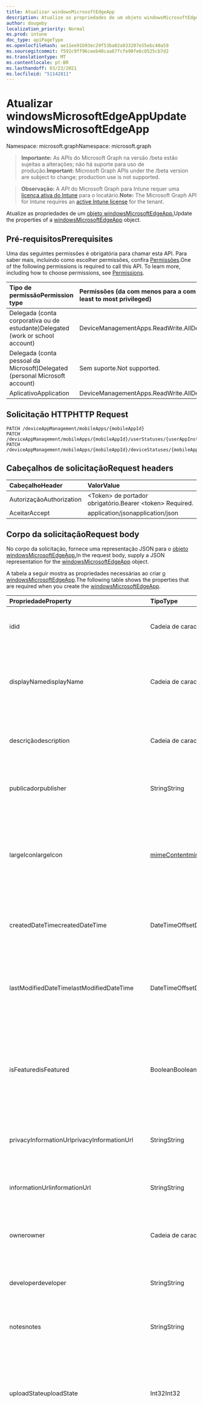 ```yaml
---
title: Atualizar windowsMicrosoftEdgeApp
description: Atualize as propriedades de um objeto windowsMicrosoftEdgeApp.
author: dougeby
localization_priority: Normal
ms.prod: intune
doc_type: apiPageType
ms.openlocfilehash: ae11ee91b93ec29f53ba02a933207e55ebc40a59
ms.sourcegitcommit: f592c9ff96ceeb40caa67fcfe90fe6c8525cb7d2
ms.translationtype: MT
ms.contentlocale: pt-BR
ms.lasthandoff: 03/23/2021
ms.locfileid: "51142811"
---
```

# <a name="update-windowsmicrosoftedgeapp"></a><span data-ttu-id="7f98a-103">Atualizar windowsMicrosoftEdgeApp</span><span class="sxs-lookup"><span data-stu-id="7f98a-103">Update windowsMicrosoftEdgeApp</span></span>

<span data-ttu-id="7f98a-104">Namespace: microsoft.graph</span><span class="sxs-lookup"><span data-stu-id="7f98a-104">Namespace: microsoft.graph</span></span>

> <span data-ttu-id="7f98a-105">**Importante:** As APIs do Microsoft Graph na versão /beta estão sujeitas a alterações; não há suporte para uso de produção.</span><span class="sxs-lookup"><span data-stu-id="7f98a-105">**Important:** Microsoft Graph APIs under the /beta version are subject to change; production use is not supported.</span></span>

> <span data-ttu-id="7f98a-106">**Observação:** A API do Microsoft Graph para Intune requer uma [licença ativa do Intune](https://go.microsoft.com/fwlink/?linkid=839381) para o locatário.</span><span class="sxs-lookup"><span data-stu-id="7f98a-106">**Note:** The Microsoft Graph API for Intune requires an [active Intune license](https://go.microsoft.com/fwlink/?linkid=839381) for the tenant.</span></span>

<span data-ttu-id="7f98a-107">Atualize as propriedades de um [objeto windowsMicrosoftEdgeApp.](../resources/intune-apps-windowsmicrosoftedgeapp.md)</span><span class="sxs-lookup"><span data-stu-id="7f98a-107">Update the properties of a [windowsMicrosoftEdgeApp](../resources/intune-apps-windowsmicrosoftedgeapp.md) object.</span></span>

## <a name="prerequisites"></a><span data-ttu-id="7f98a-108">Pré-requisitos</span><span class="sxs-lookup"><span data-stu-id="7f98a-108">Prerequisites</span></span>
<span data-ttu-id="7f98a-p101">Uma das seguintes permissões é obrigatória para chamar esta API. Para saber mais, incluindo como escolher permissões, confira [Permissões](/graph/permissions-reference).</span><span class="sxs-lookup"><span data-stu-id="7f98a-p101">One of the following permissions is required to call this API. To learn more, including how to choose permissions, see [Permissions](/graph/permissions-reference).</span></span>

|<span data-ttu-id="7f98a-111">Tipo de permissão</span><span class="sxs-lookup"><span data-stu-id="7f98a-111">Permission type</span></span>|<span data-ttu-id="7f98a-112">Permissões (da com menos para a com mais privilégios)</span><span class="sxs-lookup"><span data-stu-id="7f98a-112">Permissions (from least to most privileged)</span></span>|
|:---|:---|
|<span data-ttu-id="7f98a-113">Delegada (conta corporativa ou de estudante)</span><span class="sxs-lookup"><span data-stu-id="7f98a-113">Delegated (work or school account)</span></span>|<span data-ttu-id="7f98a-114">DeviceManagementApps.ReadWrite.All</span><span class="sxs-lookup"><span data-stu-id="7f98a-114">DeviceManagementApps.ReadWrite.All</span></span>|
|<span data-ttu-id="7f98a-115">Delegada (conta pessoal da Microsoft)</span><span class="sxs-lookup"><span data-stu-id="7f98a-115">Delegated (personal Microsoft account)</span></span>|<span data-ttu-id="7f98a-116">Sem suporte.</span><span class="sxs-lookup"><span data-stu-id="7f98a-116">Not supported.</span></span>|
|<span data-ttu-id="7f98a-117">Aplicativo</span><span class="sxs-lookup"><span data-stu-id="7f98a-117">Application</span></span>|<span data-ttu-id="7f98a-118">DeviceManagementApps.ReadWrite.All</span><span class="sxs-lookup"><span data-stu-id="7f98a-118">DeviceManagementApps.ReadWrite.All</span></span>|

## <a name="http-request"></a><span data-ttu-id="7f98a-119">Solicitação HTTP</span><span class="sxs-lookup"><span data-stu-id="7f98a-119">HTTP Request</span></span>
<!-- {
  "blockType": "ignored"
}
-->
``` http
PATCH /deviceAppManagement/mobileApps/{mobileAppId}
PATCH /deviceAppManagement/mobileApps/{mobileAppId}/userStatuses/{userAppInstallStatusId}/app
PATCH /deviceAppManagement/mobileApps/{mobileAppId}/deviceStatuses/{mobileAppInstallStatusId}/app
```

## <a name="request-headers"></a><span data-ttu-id="7f98a-120">Cabeçalhos de solicitação</span><span class="sxs-lookup"><span data-stu-id="7f98a-120">Request headers</span></span>
|<span data-ttu-id="7f98a-121">Cabeçalho</span><span class="sxs-lookup"><span data-stu-id="7f98a-121">Header</span></span>|<span data-ttu-id="7f98a-122">Valor</span><span class="sxs-lookup"><span data-stu-id="7f98a-122">Value</span></span>|
|:---|:---|
|<span data-ttu-id="7f98a-123">Autorização</span><span class="sxs-lookup"><span data-stu-id="7f98a-123">Authorization</span></span>|<span data-ttu-id="7f98a-124">&lt;Token&gt; de portador obrigatório.</span><span class="sxs-lookup"><span data-stu-id="7f98a-124">Bearer &lt;token&gt; Required.</span></span>|
|<span data-ttu-id="7f98a-125">Aceitar</span><span class="sxs-lookup"><span data-stu-id="7f98a-125">Accept</span></span>|<span data-ttu-id="7f98a-126">application/json</span><span class="sxs-lookup"><span data-stu-id="7f98a-126">application/json</span></span>|

## <a name="request-body"></a><span data-ttu-id="7f98a-127">Corpo da solicitação</span><span class="sxs-lookup"><span data-stu-id="7f98a-127">Request body</span></span>
<span data-ttu-id="7f98a-128">No corpo da solicitação, fornece uma representação JSON para o [objeto windowsMicrosoftEdgeApp.](../resources/intune-apps-windowsmicrosoftedgeapp.md)</span><span class="sxs-lookup"><span data-stu-id="7f98a-128">In the request body, supply a JSON representation for the [windowsMicrosoftEdgeApp](../resources/intune-apps-windowsmicrosoftedgeapp.md) object.</span></span>

<span data-ttu-id="7f98a-129">A tabela a seguir mostra as propriedades necessárias ao criar [o windowsMicrosoftEdgeApp](../resources/intune-apps-windowsmicrosoftedgeapp.md).</span><span class="sxs-lookup"><span data-stu-id="7f98a-129">The following table shows the properties that are required when you create the [windowsMicrosoftEdgeApp](../resources/intune-apps-windowsmicrosoftedgeapp.md).</span></span>

|<span data-ttu-id="7f98a-130">Propriedade</span><span class="sxs-lookup"><span data-stu-id="7f98a-130">Property</span></span>|<span data-ttu-id="7f98a-131">Tipo</span><span class="sxs-lookup"><span data-stu-id="7f98a-131">Type</span></span>|<span data-ttu-id="7f98a-132">Descrição</span><span class="sxs-lookup"><span data-stu-id="7f98a-132">Description</span></span>|
|:---|:---|:---|
|<span data-ttu-id="7f98a-133">id</span><span class="sxs-lookup"><span data-stu-id="7f98a-133">id</span></span>|<span data-ttu-id="7f98a-134">Cadeia de caracteres</span><span class="sxs-lookup"><span data-stu-id="7f98a-134">String</span></span>|<span data-ttu-id="7f98a-135">Chave da entidade.</span><span class="sxs-lookup"><span data-stu-id="7f98a-135">Key of the entity.</span></span> <span data-ttu-id="7f98a-136">Herdado de [mobileApp](../resources/intune-shared-mobileapp.md)</span><span class="sxs-lookup"><span data-stu-id="7f98a-136">Inherited from [mobileApp](../resources/intune-shared-mobileapp.md)</span></span>|
|<span data-ttu-id="7f98a-137">displayName</span><span class="sxs-lookup"><span data-stu-id="7f98a-137">displayName</span></span>|<span data-ttu-id="7f98a-138">Cadeia de caracteres</span><span class="sxs-lookup"><span data-stu-id="7f98a-138">String</span></span>|<span data-ttu-id="7f98a-139">O título do aplicativo importado ou definido pelo administrador.</span><span class="sxs-lookup"><span data-stu-id="7f98a-139">The admin provided or imported title of the app.</span></span> <span data-ttu-id="7f98a-140">Herdado de [mobileApp](../resources/intune-shared-mobileapp.md)</span><span class="sxs-lookup"><span data-stu-id="7f98a-140">Inherited from [mobileApp](../resources/intune-shared-mobileapp.md)</span></span>|
|<span data-ttu-id="7f98a-141">descrição</span><span class="sxs-lookup"><span data-stu-id="7f98a-141">description</span></span>|<span data-ttu-id="7f98a-142">Cadeia de caracteres</span><span class="sxs-lookup"><span data-stu-id="7f98a-142">String</span></span>|<span data-ttu-id="7f98a-143">A descrição do aplicativo.</span><span class="sxs-lookup"><span data-stu-id="7f98a-143">The description of the app.</span></span> <span data-ttu-id="7f98a-144">Herdado de [mobileApp](../resources/intune-shared-mobileapp.md)</span><span class="sxs-lookup"><span data-stu-id="7f98a-144">Inherited from [mobileApp](../resources/intune-shared-mobileapp.md)</span></span>|
|<span data-ttu-id="7f98a-145">publicador</span><span class="sxs-lookup"><span data-stu-id="7f98a-145">publisher</span></span>|<span data-ttu-id="7f98a-146">String</span><span class="sxs-lookup"><span data-stu-id="7f98a-146">String</span></span>|<span data-ttu-id="7f98a-147">O publicador do aplicativo.</span><span class="sxs-lookup"><span data-stu-id="7f98a-147">The publisher of the app.</span></span> <span data-ttu-id="7f98a-148">Herdado de [mobileApp](../resources/intune-shared-mobileapp.md)</span><span class="sxs-lookup"><span data-stu-id="7f98a-148">Inherited from [mobileApp](../resources/intune-shared-mobileapp.md)</span></span>|
|<span data-ttu-id="7f98a-149">largeIcon</span><span class="sxs-lookup"><span data-stu-id="7f98a-149">largeIcon</span></span>|[<span data-ttu-id="7f98a-150">mimeContent</span><span class="sxs-lookup"><span data-stu-id="7f98a-150">mimeContent</span></span>](../resources/intune-shared-mimecontent.md)|<span data-ttu-id="7f98a-151">O ícone grande, a ser exibido nos detalhes do aplicativo e usado para o carregamento do ícone.</span><span class="sxs-lookup"><span data-stu-id="7f98a-151">The large icon, to be displayed in the app details and used for upload of the icon.</span></span> <span data-ttu-id="7f98a-152">Herdado de [mobileApp](../resources/intune-shared-mobileapp.md)</span><span class="sxs-lookup"><span data-stu-id="7f98a-152">Inherited from [mobileApp](../resources/intune-shared-mobileapp.md)</span></span>|
|<span data-ttu-id="7f98a-153">createdDateTime</span><span class="sxs-lookup"><span data-stu-id="7f98a-153">createdDateTime</span></span>|<span data-ttu-id="7f98a-154">DateTimeOffset</span><span class="sxs-lookup"><span data-stu-id="7f98a-154">DateTimeOffset</span></span>|<span data-ttu-id="7f98a-155">A data e a hora da criação do aplicativo.</span><span class="sxs-lookup"><span data-stu-id="7f98a-155">The date and time the app was created.</span></span> <span data-ttu-id="7f98a-156">Herdado de [mobileApp](../resources/intune-shared-mobileapp.md)</span><span class="sxs-lookup"><span data-stu-id="7f98a-156">Inherited from [mobileApp](../resources/intune-shared-mobileapp.md)</span></span>|
|<span data-ttu-id="7f98a-157">lastModifiedDateTime</span><span class="sxs-lookup"><span data-stu-id="7f98a-157">lastModifiedDateTime</span></span>|<span data-ttu-id="7f98a-158">DateTimeOffset</span><span class="sxs-lookup"><span data-stu-id="7f98a-158">DateTimeOffset</span></span>|<span data-ttu-id="7f98a-159">A data e a hora que o aplicativo foi modificado pela última vez.</span><span class="sxs-lookup"><span data-stu-id="7f98a-159">The date and time the app was last modified.</span></span> <span data-ttu-id="7f98a-160">Herdado de [mobileApp](../resources/intune-shared-mobileapp.md)</span><span class="sxs-lookup"><span data-stu-id="7f98a-160">Inherited from [mobileApp](../resources/intune-shared-mobileapp.md)</span></span>|
|<span data-ttu-id="7f98a-161">isFeatured</span><span class="sxs-lookup"><span data-stu-id="7f98a-161">isFeatured</span></span>|<span data-ttu-id="7f98a-162">Boolean</span><span class="sxs-lookup"><span data-stu-id="7f98a-162">Boolean</span></span>|<span data-ttu-id="7f98a-163">O valor que indica se o aplicativo está marcado como em destaque pelo administrador. Herdado de [mobileApp](../resources/intune-shared-mobileapp.md)</span><span class="sxs-lookup"><span data-stu-id="7f98a-163">The value indicating whether the app is marked as featured by the admin. Inherited from [mobileApp](../resources/intune-shared-mobileapp.md)</span></span>|
|<span data-ttu-id="7f98a-164">privacyInformationUrl</span><span class="sxs-lookup"><span data-stu-id="7f98a-164">privacyInformationUrl</span></span>|<span data-ttu-id="7f98a-165">String</span><span class="sxs-lookup"><span data-stu-id="7f98a-165">String</span></span>|<span data-ttu-id="7f98a-166">A URL da declaração de privacidade.</span><span class="sxs-lookup"><span data-stu-id="7f98a-166">The privacy statement Url.</span></span> <span data-ttu-id="7f98a-167">Herdado de [mobileApp](../resources/intune-shared-mobileapp.md)</span><span class="sxs-lookup"><span data-stu-id="7f98a-167">Inherited from [mobileApp](../resources/intune-shared-mobileapp.md)</span></span>|
|<span data-ttu-id="7f98a-168">informationUrl</span><span class="sxs-lookup"><span data-stu-id="7f98a-168">informationUrl</span></span>|<span data-ttu-id="7f98a-169">String</span><span class="sxs-lookup"><span data-stu-id="7f98a-169">String</span></span>|<span data-ttu-id="7f98a-170">A URL de informações adicionais.</span><span class="sxs-lookup"><span data-stu-id="7f98a-170">The more information Url.</span></span> <span data-ttu-id="7f98a-171">Herdado de [mobileApp](../resources/intune-shared-mobileapp.md)</span><span class="sxs-lookup"><span data-stu-id="7f98a-171">Inherited from [mobileApp](../resources/intune-shared-mobileapp.md)</span></span>|
|<span data-ttu-id="7f98a-172">owner</span><span class="sxs-lookup"><span data-stu-id="7f98a-172">owner</span></span>|<span data-ttu-id="7f98a-173">Cadeia de caracteres</span><span class="sxs-lookup"><span data-stu-id="7f98a-173">String</span></span>|<span data-ttu-id="7f98a-174">O proprietário do conteúdo.</span><span class="sxs-lookup"><span data-stu-id="7f98a-174">The owner of the app.</span></span> <span data-ttu-id="7f98a-175">Herdado de [mobileApp](../resources/intune-shared-mobileapp.md)</span><span class="sxs-lookup"><span data-stu-id="7f98a-175">Inherited from [mobileApp](../resources/intune-shared-mobileapp.md)</span></span>|
|<span data-ttu-id="7f98a-176">developer</span><span class="sxs-lookup"><span data-stu-id="7f98a-176">developer</span></span>|<span data-ttu-id="7f98a-177">String</span><span class="sxs-lookup"><span data-stu-id="7f98a-177">String</span></span>|<span data-ttu-id="7f98a-178">O desenvolvedor do aplicativo.</span><span class="sxs-lookup"><span data-stu-id="7f98a-178">The developer of the app.</span></span> <span data-ttu-id="7f98a-179">Herdado de [mobileApp](../resources/intune-shared-mobileapp.md)</span><span class="sxs-lookup"><span data-stu-id="7f98a-179">Inherited from [mobileApp](../resources/intune-shared-mobileapp.md)</span></span>|
|<span data-ttu-id="7f98a-180">notes</span><span class="sxs-lookup"><span data-stu-id="7f98a-180">notes</span></span>|<span data-ttu-id="7f98a-181">String</span><span class="sxs-lookup"><span data-stu-id="7f98a-181">String</span></span>|<span data-ttu-id="7f98a-182">Anotações do aplicativo.</span><span class="sxs-lookup"><span data-stu-id="7f98a-182">Notes for the app.</span></span> <span data-ttu-id="7f98a-183">Herdado de [mobileApp](../resources/intune-shared-mobileapp.md)</span><span class="sxs-lookup"><span data-stu-id="7f98a-183">Inherited from [mobileApp](../resources/intune-shared-mobileapp.md)</span></span>|
|<span data-ttu-id="7f98a-184">uploadState</span><span class="sxs-lookup"><span data-stu-id="7f98a-184">uploadState</span></span>|<span data-ttu-id="7f98a-185">Int32</span><span class="sxs-lookup"><span data-stu-id="7f98a-185">Int32</span></span>|<span data-ttu-id="7f98a-186">O estado de carregamento.</span><span class="sxs-lookup"><span data-stu-id="7f98a-186">The upload state.</span></span> <span data-ttu-id="7f98a-187">Os valores possíveis são: 0 - `Not Ready` , 1 - `Ready` , 2 - `Processing` .</span><span class="sxs-lookup"><span data-stu-id="7f98a-187">Possible values are: 0 - `Not Ready`, 1 - `Ready`, 2 - `Processing`.</span></span> <span data-ttu-id="7f98a-188">Herdado de [mobileApp](../resources/intune-shared-mobileapp.md)</span><span class="sxs-lookup"><span data-stu-id="7f98a-188">Inherited from [mobileApp](../resources/intune-shared-mobileapp.md)</span></span>|
|<span data-ttu-id="7f98a-189">publishingState</span><span class="sxs-lookup"><span data-stu-id="7f98a-189">publishingState</span></span>|[<span data-ttu-id="7f98a-190">mobileAppPublishingState</span><span class="sxs-lookup"><span data-stu-id="7f98a-190">mobileAppPublishingState</span></span>](../resources/intune-apps-mobileapppublishingstate.md)|<span data-ttu-id="7f98a-191">O estado de publicação do aplicativo.</span><span class="sxs-lookup"><span data-stu-id="7f98a-191">The publishing state for the app.</span></span> <span data-ttu-id="7f98a-192">O aplicativo não pode ser assinado, a menos que ele seja publicado.</span><span class="sxs-lookup"><span data-stu-id="7f98a-192">The app cannot be assigned unless the app is published.</span></span> <span data-ttu-id="7f98a-193">Herdado de [mobileApp](../resources/intune-shared-mobileapp.md).</span><span class="sxs-lookup"><span data-stu-id="7f98a-193">Inherited from [mobileApp](../resources/intune-shared-mobileapp.md).</span></span> <span data-ttu-id="7f98a-194">Os valores possíveis são: `notPublished`, `processing`, `published`.</span><span class="sxs-lookup"><span data-stu-id="7f98a-194">Possible values are: `notPublished`, `processing`, `published`.</span></span>|
|<span data-ttu-id="7f98a-195">isAssigned</span><span class="sxs-lookup"><span data-stu-id="7f98a-195">isAssigned</span></span>|<span data-ttu-id="7f98a-196">Boolean</span><span class="sxs-lookup"><span data-stu-id="7f98a-196">Boolean</span></span>|<span data-ttu-id="7f98a-197">O valor que indica se o aplicativo é atribuído a pelo menos um grupo.</span><span class="sxs-lookup"><span data-stu-id="7f98a-197">The value indicating whether the app is assigned to at least one group.</span></span> <span data-ttu-id="7f98a-198">Herdado de [mobileApp](../resources/intune-shared-mobileapp.md)</span><span class="sxs-lookup"><span data-stu-id="7f98a-198">Inherited from [mobileApp](../resources/intune-shared-mobileapp.md)</span></span>|
|<span data-ttu-id="7f98a-199">roleScopeTagIds</span><span class="sxs-lookup"><span data-stu-id="7f98a-199">roleScopeTagIds</span></span>|<span data-ttu-id="7f98a-200">Coleção de cadeias de caracteres</span><span class="sxs-lookup"><span data-stu-id="7f98a-200">String collection</span></span>|<span data-ttu-id="7f98a-201">Lista de ids de marca de escopo para este aplicativo móvel.</span><span class="sxs-lookup"><span data-stu-id="7f98a-201">List of scope tag ids for this mobile app.</span></span> <span data-ttu-id="7f98a-202">Herdado de [mobileApp](../resources/intune-shared-mobileapp.md)</span><span class="sxs-lookup"><span data-stu-id="7f98a-202">Inherited from [mobileApp](../resources/intune-shared-mobileapp.md)</span></span>|
|<span data-ttu-id="7f98a-203">dependentAppCount</span><span class="sxs-lookup"><span data-stu-id="7f98a-203">dependentAppCount</span></span>|<span data-ttu-id="7f98a-204">Int32</span><span class="sxs-lookup"><span data-stu-id="7f98a-204">Int32</span></span>|<span data-ttu-id="7f98a-205">O número total de dependências que o aplicativo filho tem.</span><span class="sxs-lookup"><span data-stu-id="7f98a-205">The total number of dependencies the child app has.</span></span> <span data-ttu-id="7f98a-206">Herdado de [mobileApp](../resources/intune-shared-mobileapp.md)</span><span class="sxs-lookup"><span data-stu-id="7f98a-206">Inherited from [mobileApp](../resources/intune-shared-mobileapp.md)</span></span>|
|<span data-ttu-id="7f98a-207">supersedingAppCount</span><span class="sxs-lookup"><span data-stu-id="7f98a-207">supersedingAppCount</span></span>|<span data-ttu-id="7f98a-208">Int32</span><span class="sxs-lookup"><span data-stu-id="7f98a-208">Int32</span></span>|<span data-ttu-id="7f98a-209">O número total de aplicativos que esse aplicativo sobressede direta ou indiretamente.</span><span class="sxs-lookup"><span data-stu-id="7f98a-209">The total number of apps this app directly or indirectly supersedes.</span></span> <span data-ttu-id="7f98a-210">Herdado de [mobileApp](../resources/intune-shared-mobileapp.md)</span><span class="sxs-lookup"><span data-stu-id="7f98a-210">Inherited from [mobileApp](../resources/intune-shared-mobileapp.md)</span></span>|
|<span data-ttu-id="7f98a-211">supersededAppCount</span><span class="sxs-lookup"><span data-stu-id="7f98a-211">supersededAppCount</span></span>|<span data-ttu-id="7f98a-212">Int32</span><span class="sxs-lookup"><span data-stu-id="7f98a-212">Int32</span></span>|<span data-ttu-id="7f98a-213">O número total de aplicativos pelos quais esse aplicativo é, direta ou indiretamente, é suplido.</span><span class="sxs-lookup"><span data-stu-id="7f98a-213">The total number of apps this app is directly or indirectly superseded by.</span></span> <span data-ttu-id="7f98a-214">Herdado de [mobileApp](../resources/intune-shared-mobileapp.md)</span><span class="sxs-lookup"><span data-stu-id="7f98a-214">Inherited from [mobileApp](../resources/intune-shared-mobileapp.md)</span></span>|
|<span data-ttu-id="7f98a-215">channel</span><span class="sxs-lookup"><span data-stu-id="7f98a-215">channel</span></span>|[<span data-ttu-id="7f98a-216">microsoftEdgeChannel</span><span class="sxs-lookup"><span data-stu-id="7f98a-216">microsoftEdgeChannel</span></span>](../resources/intune-apps-microsoftedgechannel.md)|<span data-ttu-id="7f98a-217">O canal a ser instalado em dispositivos de destino.</span><span class="sxs-lookup"><span data-stu-id="7f98a-217">The channel to install on target devices.</span></span> <span data-ttu-id="7f98a-218">Os valores possíveis são: `dev`, `beta`, `stable`.</span><span class="sxs-lookup"><span data-stu-id="7f98a-218">Possible values are: `dev`, `beta`, `stable`.</span></span>|
|<span data-ttu-id="7f98a-219">displayLanguageLocale</span><span class="sxs-lookup"><span data-stu-id="7f98a-219">displayLanguageLocale</span></span>|<span data-ttu-id="7f98a-220">Cadeia de caracteres</span><span class="sxs-lookup"><span data-stu-id="7f98a-220">String</span></span>|<span data-ttu-id="7f98a-221">A localidade do idioma a ser usada quando o aplicativo edge exibe texto para o usuário.</span><span class="sxs-lookup"><span data-stu-id="7f98a-221">The language locale to use when the Edge app displays text to the user.</span></span>|



## <a name="response"></a><span data-ttu-id="7f98a-222">Resposta</span><span class="sxs-lookup"><span data-stu-id="7f98a-222">Response</span></span>
<span data-ttu-id="7f98a-223">Se tiver êxito, este método retornará um código de resposta e um `200 OK` [objeto windowsMicrosoftEdgeApp](../resources/intune-apps-windowsmicrosoftedgeapp.md) atualizado no corpo da resposta.</span><span class="sxs-lookup"><span data-stu-id="7f98a-223">If successful, this method returns a `200 OK` response code and an updated [windowsMicrosoftEdgeApp](../resources/intune-apps-windowsmicrosoftedgeapp.md) object in the response body.</span></span>

## <a name="example"></a><span data-ttu-id="7f98a-224">Exemplo</span><span class="sxs-lookup"><span data-stu-id="7f98a-224">Example</span></span>

### <a name="request"></a><span data-ttu-id="7f98a-225">Solicitação</span><span class="sxs-lookup"><span data-stu-id="7f98a-225">Request</span></span>
<span data-ttu-id="7f98a-226">Este é um exemplo da solicitação.</span><span class="sxs-lookup"><span data-stu-id="7f98a-226">Here is an example of the request.</span></span>
``` http
PATCH https://graph.microsoft.com/beta/deviceAppManagement/mobileApps/{mobileAppId}
Content-type: application/json
Content-length: 862

{
  "@odata.type": "#microsoft.graph.windowsMicrosoftEdgeApp",
  "displayName": "Display Name value",
  "description": "Description value",
  "publisher": "Publisher value",
  "largeIcon": {
    "@odata.type": "microsoft.graph.mimeContent",
    "type": "Type value",
    "value": "dmFsdWU="
  },
  "isFeatured": true,
  "privacyInformationUrl": "https://example.com/privacyInformationUrl/",
  "informationUrl": "https://example.com/informationUrl/",
  "owner": "Owner value",
  "developer": "Developer value",
  "notes": "Notes value",
  "uploadState": 11,
  "publishingState": "processing",
  "isAssigned": true,
  "roleScopeTagIds": [
    "Role Scope Tag Ids value"
  ],
  "dependentAppCount": 1,
  "supersedingAppCount": 3,
  "supersededAppCount": 2,
  "channel": "beta",
  "displayLanguageLocale": "Display Language Locale value"
}
```

### <a name="response"></a><span data-ttu-id="7f98a-227">Resposta</span><span class="sxs-lookup"><span data-stu-id="7f98a-227">Response</span></span>
<span data-ttu-id="7f98a-p122">Veja a seguir um exemplo da resposta. Observação: o objeto response mostrado aqui pode estar truncado por motivos de concisão. Todas as propriedades serão retornadas de uma chamada real.</span><span class="sxs-lookup"><span data-stu-id="7f98a-p122">Here is an example of the response. Note: The response object shown here may be truncated for brevity. All of the properties will be returned from an actual call.</span></span>
``` http
HTTP/1.1 200 OK
Content-Type: application/json
Content-Length: 1034

{
  "@odata.type": "#microsoft.graph.windowsMicrosoftEdgeApp",
  "id": "a4d4a316-a316-a4d4-16a3-d4a416a3d4a4",
  "displayName": "Display Name value",
  "description": "Description value",
  "publisher": "Publisher value",
  "largeIcon": {
    "@odata.type": "microsoft.graph.mimeContent",
    "type": "Type value",
    "value": "dmFsdWU="
  },
  "createdDateTime": "2017-01-01T00:02:43.5775965-08:00",
  "lastModifiedDateTime": "2017-01-01T00:00:35.1329464-08:00",
  "isFeatured": true,
  "privacyInformationUrl": "https://example.com/privacyInformationUrl/",
  "informationUrl": "https://example.com/informationUrl/",
  "owner": "Owner value",
  "developer": "Developer value",
  "notes": "Notes value",
  "uploadState": 11,
  "publishingState": "processing",
  "isAssigned": true,
  "roleScopeTagIds": [
    "Role Scope Tag Ids value"
  ],
  "dependentAppCount": 1,
  "supersedingAppCount": 3,
  "supersededAppCount": 2,
  "channel": "beta",
  "displayLanguageLocale": "Display Language Locale value"
}
```




